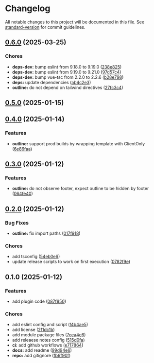 # Changelog

All notable changes to this project will be documented in this file. See [standard-version](https://github.com/conventional-changelog/standard-version) for commit guidelines.

## [0.6.0](https://github.com/discue/vuepress-plugin-outline/compare/v0.5.0...v0.6.0) (2025-03-25)


### Chores

* **deps-dev:** bump eslint from 9.18.0 to 9.19.0 ([238e825](https://github.com/discue/vuepress-plugin-outline/commit/238e8252457b2220c40c1d815b472ea172821ae3))
* **deps-dev:** bump eslint from 9.19.0 to 9.21.0 ([97d57c4](https://github.com/discue/vuepress-plugin-outline/commit/97d57c43d53cd2008efeaeab81f7758bf23f666f))
* **deps-dev:** bump vue-tsc from 2.2.0 to 2.2.6 ([b28e798](https://github.com/discue/vuepress-plugin-outline/commit/b28e79830744350a82db207fd0fbcffbe68a36ae))
* **deps:** update dependencies ([ab4c2e3](https://github.com/discue/vuepress-plugin-outline/commit/ab4c2e3d97dac9cadbebe1494d6ab46a749fcf9d))
* **outline:** do not depend on tailwind directives ([27fc3c4](https://github.com/discue/vuepress-plugin-outline/commit/27fc3c4bdc49bbb460dc3fd2a8a8f30a4a861ce6))

## [0.5.0](https://github.com/discue/vuepress-plugin-outline/compare/v0.4.0...v0.5.0) (2025-01-15)

## [0.4.0](https://github.com/discue/vuepress-plugin-outline/compare/v0.3.0...v0.4.0) (2025-01-14)


### Features

* **outline:** support prod builds by wrapping template with ClientOnly ([6e86faa](https://github.com/discue/vuepress-plugin-outline/commit/6e86faa09bf16c4aefa5ca7a5bcd91b122484d45))

## [0.3.0](https://github.com/discue/vuepress-plugin-outline/compare/v0.2.0...v0.3.0) (2025-01-12)


### Features

* **outline:** do not observe footer, expect outline to be hidden by footer ([064fe40](https://github.com/discue/vuepress-plugin-outline/commit/064fe4093eae7fb6eef182a7d5be7f131eb23c3d))

## [0.2.0](https://github.com/discue/vuepress-plugin-outline/compare/v0.1.0...v0.2.0) (2025-01-12)


### Bug Fixes

* **outline:** fix import paths ([017f918](https://github.com/discue/vuepress-plugin-outline/commit/017f9184c8dc0c9da7ed02be9d43cf7ff569c48b))


### Chores

* add tsconfig ([54eb0e6](https://github.com/discue/vuepress-plugin-outline/commit/54eb0e62e9946226d499a31a9a9d1aa4446af982))
* update release scripts to work on first execution ([0782f9e](https://github.com/discue/vuepress-plugin-outline/commit/0782f9e647758cd3284641ef2219b9c72d7d01ab))

## 0.1.0 (2025-01-12)


### Features

* add plugin code ([087f850](https://github.com/discue/vuepress-plugin-outline/commit/087f85026f3d5695162de9d8eb5f4a63ef0eee19))


### Chores

* add eslint config and script ([f4b4ae5](https://github.com/discue/vuepress-plugin-outline/commit/f4b4ae5b54f36e373062dc8fe2b30c633ee75dbb))
* add license ([2f1dc1b](https://github.com/discue/vuepress-plugin-outline/commit/2f1dc1b9b0eb5ea6f628295e0c126dc5dbd917c8))
* add module package files ([7cea4c6](https://github.com/discue/vuepress-plugin-outline/commit/7cea4c63851face7ffe51c17786c32b652a15da5))
* add releaese notes config ([515d0fa](https://github.com/discue/vuepress-plugin-outline/commit/515d0fa2d9d211dc654884417a7830f1b4d4a998))
* **ci:** add github workflows ([e717864](https://github.com/discue/vuepress-plugin-outline/commit/e7178645f181cb7811d4ffdbf5cfcdf96772d9e6))
* **docs:** add readme ([99d94e6](https://github.com/discue/vuepress-plugin-outline/commit/99d94e69855dddafa0205228e06e3dd40aa262a2))
* **repo:** add gitignore ([fb9f90f](https://github.com/discue/vuepress-plugin-outline/commit/fb9f90f0d4b863a76db8dc5d2fd546823c0d6f24))
